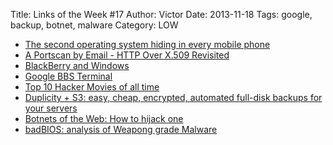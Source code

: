 Title: Links of the Week #17
Author: Victor
Date: 2013-11-18
Tags: google, backup, botnet, malware
Category: LOW

*   [The second operating system hiding in every mobile phone][1]
*   [A Portscan by Email - HTTP Over X.509 Revisited][2]
*   [BlackBerry and Windows][3]
*   [Google BBS Terminal][4]
*   [Top 10 Hacker Movies of all time][5]
*   <a title="Permanent link to Duplicity + S3: easy, cheap, encrypted, automated full-disk backups for your servers" href="http://blog.phusion.nl/2013/11/11/duplicity-s3-easy-cheap-encrypted-automated-full-disk-backups-for-your-servers/" rel="bookmark">Duplicity + S3: easy, cheap, encrypted, automated full-disk backups for your servers</a>
*   [Botnets of the Web: How to hijack one][6]
*   [badBIOS: analysis of Weapong grade Malware][7]

 [1]: http://www.osnews.com/story/27416/The_second_operating_system_hiding_in_every_mobile_phone
 [2]: http://blog.nruns.com/blog/2013/11/12/A-portscan-by-email-Alex/
 [3]: http://getpocket.com/redirect?url=http%3A%2F%2Fblog.cmpxchg8b.com%2F2013%2F11%2Fqnx.html
 [4]: http://www.masswerk.at/googleBBS/
 [5]: http://blog.smartbear.com/software-quality/top-10-hacker-movies-of-all-time/
 [6]: http://de.slideshare.net/HansMichaelVarbaek/botnets-of-the-web-how-to-hijack-one
 [7]: http://learning.criticalwatch.com/badbios/